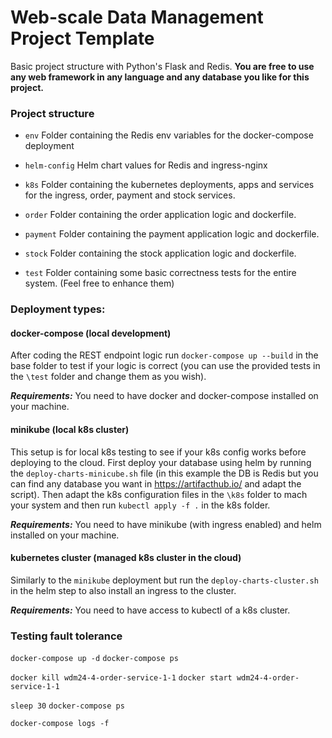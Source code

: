 # Web-scale Data Management Project Template

Basic project structure with Python's Flask and Redis.
**You are free to use any web framework in any language and any database you like for this project.**

### Project structure

-   `env`
    Folder containing the Redis env variables for the docker-compose deployment
-   `helm-config`
    Helm chart values for Redis and ingress-nginx
-   `k8s`
    Folder containing the kubernetes deployments, apps and services for the ingress, order, payment and stock services.
-   `order`
    Folder containing the order application logic and dockerfile.
-   `payment`
    Folder containing the payment application logic and dockerfile.

-   `stock`
    Folder containing the stock application logic and dockerfile.

-   `test`
    Folder containing some basic correctness tests for the entire system. (Feel free to enhance them)

### Deployment types:

#### docker-compose (local development)

After coding the REST endpoint logic run `docker-compose up --build` in the base folder to test if your logic is correct
(you can use the provided tests in the `\test` folder and change them as you wish).

**_Requirements:_** You need to have docker and docker-compose installed on your machine.

#### minikube (local k8s cluster)

This setup is for local k8s testing to see if your k8s config works before deploying to the cloud.
First deploy your database using helm by running the `deploy-charts-minicube.sh` file (in this example the DB is Redis
but you can find any database you want in https://artifacthub.io/ and adapt the script). Then adapt the k8s configuration files in the
`\k8s` folder to mach your system and then run `kubectl apply -f .` in the k8s folder.

**_Requirements:_** You need to have minikube (with ingress enabled) and helm installed on your machine.

#### kubernetes cluster (managed k8s cluster in the cloud)

Similarly to the `minikube` deployment but run the `deploy-charts-cluster.sh` in the helm step to also install an ingress to the cluster.

**_Requirements:_** You need to have access to kubectl of a k8s cluster.

### Testing fault tolerance

`docker-compose up -d`
`docker-compose ps`

`docker kill wdm24-4-order-service-1-1`
`docker start wdm24-4-order-service-1-1`

`sleep 30`
`docker-compose ps`

`docker-compose logs -f`
